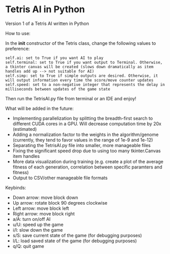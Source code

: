 
# Tetris AI in Python

Version 1 of a Tetris AI written in Python

How to use:

In the __init__ constructor of the Tetris class, change the following values to preference:

    self.ai: set to True if you want AI to play
    self.terminal: set to True if you want output to Terminal. Otherwise, a tkinter canvas will be created (slows down dramatically as item handles add up --> not suitable for AI)
    self.simp: set to True if simple outputs are desired. Otherwise, it will output information every time the score/move counter updates
    self.speed: set to a non-negative integer that represents the delay in milliseconds between updates of the game state

Then run the TetrisAI.py file from terminal or an IDE and enjoy!

What will be added in the future:
* Implementing parallelization by splitting the breadth-first search to different CUDA cores in a GPU. Will decrease computation time by 20x (estimated)
* Adding a normalization factor to the weights in the algorithm/genome (currently, they tend to favor values in the range of 1e-9 and 1e-12)
* Separating the TetrisAI.py file into smaller, more manageable files
* Fixing the significant speed drop due to using too many tkinter.Canvas item handles
* More data visualization during training (e.g. create a plot of the average fitness of each generation, correlation between specific paramters and fitness)
* Output to CSV/other manageable file formats

Keybinds:
* Down arrow: move block down
* Up arrow: rotate block 90 degrees clockwise
* Left arrow: move block left
* Right arrow: move block right
* a/A: turn on/off AI
* u/U: speed up the game
* i/I: slow down the game
* s/S: save current state of the game (for debugging purposes)
* l/L: load saved state of the game (for debugging purposes)
* q/Q: quit game

